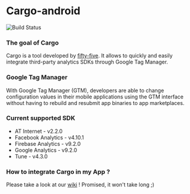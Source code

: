 # Cargo-android


![Build Status](https://travis-ci.org/fifty-five/Cargo-android.svg?branch=master)


### The goal of Cargo
Cargo is a tool developed by [fifty-five](http://fifty-five.com).
It allows to quickly and easily integrate third-party analytics SDKs through Google Tag Manager.

### Google Tag Manager
With Google Tag Manager (GTM), developers are able to change configuration values in their
mobile applications using the GTM interface without having to rebuild and resubmit
app binaries to app marketplaces.

### Current supported SDK
- AT Internet - v2.2.0
- Facebook Analytics - v4.10.1
- Firebase Analytics - v9.2.0
- Google Analytics - v9.2.0
- Tune - v4.3.0

### How to integrate Cargo in my App ?
Please take a look at our [wiki](https://github.com/fifty-five/Cargo-android/wiki) ! Promised, it won't take long ;)
